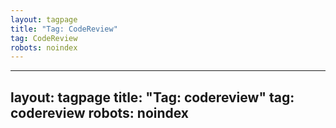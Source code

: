 ```yaml
---
layout: tagpage
title: "Tag: CodeReview"
tag: CodeReview
robots: noindex
---
```

---
layout: tagpage
title: "Tag: codereview"
tag: codereview
robots: noindex
---
